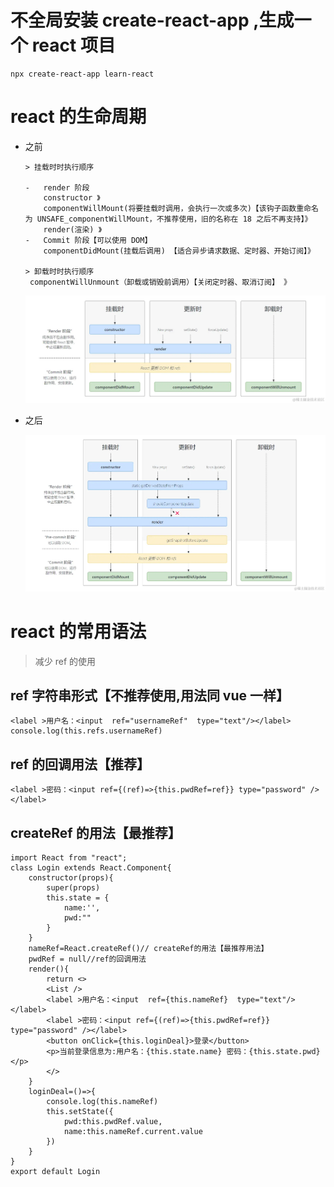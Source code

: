 # 不全局安装 create-react-app ,生成一个 react 项目

```
npx create-react-app learn-react
```

# react 的生命周期

-   之前

        > 挂载时时执行顺序

        -   render 阶段
            constructor 》
            componentWillMount(将要挂载时调用，会执行一次或多次)【该钩子函数重命名为 UNSAFE_componentWillMount，不推荐使用，旧的名称在 18 之后不再支持】》
            render(渲染) 》
        -   Commit 阶段【可以使用 DOM】
            componentDidMount(挂载后调用) 【适合异步请求数据、定时器、开始订阅】》

        > 卸载时时执行顺序
         componentWillUnmount（卸载或销毁前调用）【关闭定时器、取消订阅】 》

    ![Alt text](image-1.png)

-   之后

    ![Alt text](image.png)

# react 的常用语法

> 减少 ref 的使用

## ref 字符串形式【不推荐使用,用法同 vue 一样】

```
<label >用户名：<input  ref="usernameRef"  type="text"/></label>
console.log(this.refs.usernameRef)

```

## ref 的回调用法【推荐】

```
<label >密码：<input ref={(ref)=>{this.pwdRef=ref}} type="password" /></label>
```

## createRef 的用法【最推荐】

```
import React from "react";
class Login extends React.Component{
    constructor(props){
        super(props)
        this.state = {
            name:'',
            pwd:""
        }
    }
    nameRef=React.createRef()// createRef的用法【最推荐用法】
    pwdRef = null//ref的回调用法
    render(){
        return <>
        <List />
        <label >用户名：<input  ref={this.nameRef}  type="text"/></label>
        <label >密码：<input ref={(ref)=>{this.pwdRef=ref}} type="password" /></label>
        <button onClick={this.loginDeal}>登录</button>
        <p>当前登录信息为:用户名：{this.state.name} 密码：{this.state.pwd}</p>
        </>
    }
    loginDeal=()=>{
        console.log(this.nameRef)
        this.setState({
            pwd:this.pwdRef.value,
            name:this.nameRef.current.value
        })
    }
}
export default Login
```
